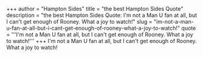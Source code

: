 +++
author = "Hampton Sides"
title = "the best Hampton Sides Quote"
description = "the best Hampton Sides Quote: I'm not a Man U fan at all, but I can't get enough of Rooney. What a joy to watch!"
slug = "im-not-a-man-u-fan-at-all-but-i-cant-get-enough-of-rooney-what-a-joy-to-watch!"
quote = '''I'm not a Man U fan at all, but I can't get enough of Rooney. What a joy to watch!'''
+++
I'm not a Man U fan at all, but I can't get enough of Rooney. What a joy to watch!
